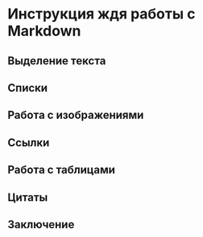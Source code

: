# Инструкция ждя работы с Markdown

## Выделение текста 

## Списки

## Работа с изображениями 

## Ссылки

## Работа с таблицами

## Цитаты

## Заключение